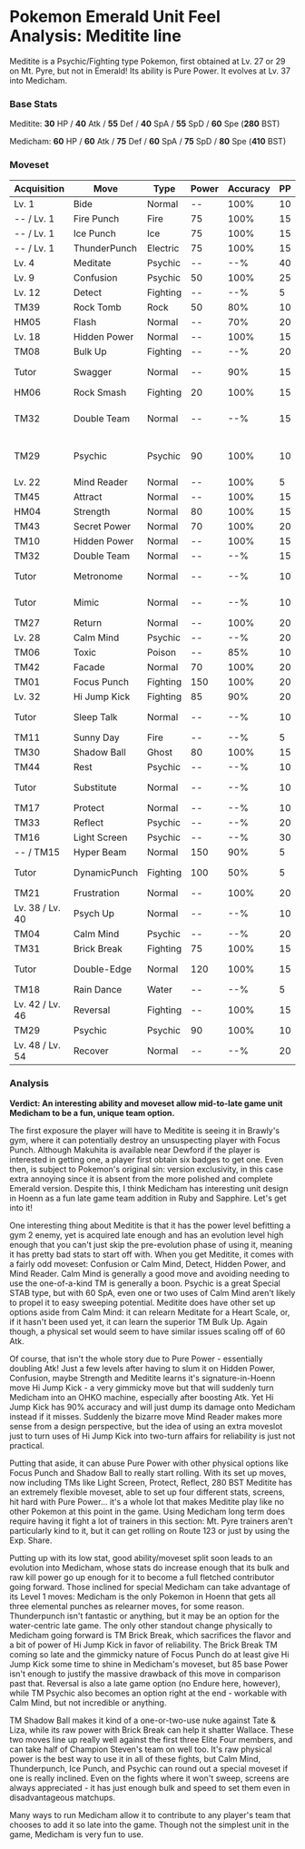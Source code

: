 # Pokemon Emerald Unit Feel Analysis: Meditite line

Meditite is a Psychic/Fighting type Pokemon, first obtained at Lv. 27 or 29 on Mt. Pyre, but not in Emerald! Its ability is Pure Power. It evolves at Lv. 37 into Medicham.
### Base Stats

Meditite: **30** HP / **40** Atk / **55** Def / **40** SpA / **55** SpD / **60** Spe (**280** BST)

Medicham: **60** HP / **60** Atk / **75** Def / **60** SpA / **75** SpD / **80** Spe (**410** BST)

### Moveset

| Acquisition     | Move         | Type     | Power | Accuracy | PP | Notes              |
|-----------------|--------------|----------|-------|----------|----|--------------------|
| Lv. 1           | Bide         | Normal   | --    | 100%     | 10 |                    |
| -- / Lv. 1      | Fire Punch   | Fire     | 75    | 100%     | 15 |                    |
| -- / Lv. 1      | Ice Punch    | Ice      | 75    | 100%     | 15 |                    |
| -- / Lv. 1      | ThunderPunch | Electric | 75    | 100%     | 15 |                    |
| Lv. 4           | Meditate     | Psychic  | --    | --%      | 40 |                    |
| Lv. 9           | Confusion    | Psychic  | 50    | 100%     | 25 |                    |
| Lv. 12          | Detect       | Fighting | --    | --%      | 5  |                    |
| TM39            | Rock Tomb    | Rock     | 50    | 80%      | 10 |                    |
| HM05            | Flash        | Normal   | --    | 70%      | 20 |                    |
| Lv. 18          | Hidden Power | Normal   | --    | 100%     | 15 |                    |
| TM08            | Bulk Up      | Fighting | --    | --%      | 20 |                    |
| Tutor           | Swagger      | Normal   | --    | 90%      | 15 | Emerald only       |
| HM06            | Rock Smash   | Fighting | 20    | 100%     | 15 |                    |
| TM32            | Double Team  | Normal   | --    | --%      | 15 | Buy at Game Corner |
| TM29            | Psychic      | Psychic  | 90    | 100%     | 10 | Buy at Game Corner |
| Lv. 22          | Mind Reader  | Normal   | --    | 100%     | 5  |                    |
| TM45            | Attract      | Normal   | --    | 100%     | 15 |                    |
| HM04            | Strength     | Normal   | 80    | 100%     | 15 |                    |
| TM43            | Secret Power | Normal   | 70    | 100%     | 20 |                    |
| TM10            | Hidden Power | Normal   | --    | 100%     | 15 |                    |
| TM32            | Double Team  | Normal   | --    | --%      | 15 |                    |
| Tutor           | Metronome    | Normal   | --    | --%      | 10 | Emerald only       |
| Tutor           | Mimic        | Normal   | --    | --%      | 10 | Emerald only       |
| TM27            | Return       | Normal   | --    | 100%     | 20 |                    |
| Lv. 28          | Calm Mind    | Psychic  | --    | --%      | 20 |                    |
| TM06            | Toxic        | Poison   | --    | 85%      | 10 |                    |
| TM42            | Facade       | Normal   | 70    | 100%     | 20 |                    |
| TM01            | Focus Punch  | Fighting | 150   | 100%     | 20 |                    |
| Lv. 32          | Hi Jump Kick | Fighting | 85    | 90%      | 20 |                    |
| Tutor           | Sleep Talk   | Normal   | --    | --%      | 10 | Emerald only       |
| TM11            | Sunny Day    | Fire     | --    | --%      | 5  |                    |
| TM30            | Shadow Ball  | Ghost    | 80    | 100%     | 15 |                    |
| TM44            | Rest         | Psychic  | --    | --%      | 10 |                    |
| Tutor           | Substitute   | Normal   | --    | --%      | 10 | Emerald only       |
| TM17            | Protect      | Normal   | --    | --%      | 10 |                    |
| TM33            | Reflect      | Psychic  | --    | --%      | 20 |                    |
| TM16            | Light Screen | Psychic  | --    | --%      | 30 |                    |
| -- / TM15       | Hyper Beam   | Normal   | 150   | 90%      | 5  |                    |
| Tutor           | DynamicPunch | Fighting | 100   | 50%      | 5  | Emerald only       |
| TM21            | Frustration  | Normal   | --    | 100%     | 20 |                    |
| Lv. 38 / Lv. 40 | Psych Up     | Normal   | --    | --%      | 10 |                    |
| TM04            | Calm Mind    | Psychic  | --    | --%      | 20 |                    |
| TM31            | Brick Break  | Fighting | 75    | 100%     | 15 |                    |
| Tutor           | Double-Edge  | Normal   | 120   | 100%     | 15 | Emerald only       |
| TM18            | Rain Dance   | Water    | --    | --%      | 5  |                    |
| Lv. 42 / Lv. 46 | Reversal     | Fighting | --    | 100%     | 15 |                    |
| TM29            | Psychic      | Psychic  | 90    | 100%     | 10 |                    |
| Lv. 48 / Lv. 54 | Recover      | Normal   | --    | --%      | 20 |                    |

### Analysis

**Verdict: An interesting ability and moveset allow mid-to-late game unit Medicham to be a fun, unique team option.**

The first exposure the player will have to Meditite is seeing it in Brawly's gym, where it can potentially destroy an unsuspecting player with Focus Punch. Although Makuhita is available near Dewford if the player is interested in getting one, a player first obtain six badges to get one. Even then, is subject to Pokemon's original sin: version exclusivity, in this case extra annoying since it is absent from the more polished and complete Emerald version. Despite this, I think Medicham has interesting unit design in Hoenn as a fun late game team addition in Ruby and Sapphire. Let's get into it!

One interesting thing about Meditite is that it has the power level befitting a gym 2 enemy, yet is acquired late enough and has an evolution level high enough that you can't just skip the pre-evolution phase of using it, meaning it has pretty bad stats to start off with. When you get Meditite, it comes with a fairly odd moveset: Confusion or Calm Mind, Detect, Hidden Power, and Mind Reader. Calm Mind is generally a good move and avoiding needing to use the one-of-a-kind TM is generally a boon. Psychic is a great Special STAB type, but with 60 SpA, even one or two uses of Calm Mind aren't likely to propel it to easy sweeping potential. Meditite does have other set up options aside from Calm Mind: it can relearn Meditate for a Heart Scale, or, if it hasn't been used yet, it can learn the superior TM Bulk Up. Again though, a physical set would seem to have similar issues scaling off of 60 Atk.

 Of course, that isn't the whole story due to Pure Power - essentially doubling Atk! Just a few levels after having to slum it on Hidden Power, Confusion, maybe Strength and Meditite learns it's signature-in-Hoenn move Hi Jump Kick - a very gimmicky move but that will suddenly turn Medicham into an OHKO machine, especially after boosting Atk. Yet Hi Jump Kick has 90% accuracy and will just dump its damage onto Medicham instead if it misses. Suddenly the bizarre move Mind Reader makes more sense from a design perspective, but the idea of using an extra moveslot just to turn uses of Hi Jump Kick into two-turn affairs for reliability is just not practical. 
 
Putting that aside, it can abuse Pure Power with other physical options like Focus Punch and Shadow Ball to really start rolling. With its set up moves, now including TMs like Light Screen, Protect, Reflect, 280 BST Meditite has an extremely flexible moveset, able to set up four different stats, screens, hit hard with Pure Power... it's a whole lot that makes Meditite play like no other Pokemon at this point in the game. Using Medicham long term does require having it fight a lot of trainers in this section: Mt. Pyre trainers aren't particularly kind to it, but it can get rolling on Route 123 or just by using the Exp. Share. 

Putting up with its low stat, good ability/moveset split soon leads to an evolution into Medicham, whose stats do increase enough that its bulk and raw kill power go up enough for it to become a full fletched contributor going forward. Those inclined for special Medicham can take advantage of its Level 1 moves: Medicham is the only Pokemon in Hoenn that gets all three elemental punches as relearner moves, for some reason. Thunderpunch isn't fantastic or anything, but it may be an option for the water-centric late game. The only other standout change physically to Medicham going forward is TM Brick Break, which sacrifices the flavor and a bit of power of Hi Jump Kick in favor of reliability. The Brick Break TM coming so late and the gimmicky nature of Focus Punch do at least give Hi Jump Kick some time to shine in Medicham's moveset, but 85 base Power isn't enough to justify the massive drawback of this move in comparison past that. Reversal is also a late game option (no Endure here, however), while TM Psychic also becomes an option right at the end - workable with Calm Mind, but not incredible or anything.

TM Shadow Ball makes it kind of a one-or-two-use nuke against Tate & Liza, while its raw power with Brick Break can help it shatter Wallace. These two moves line up really well against the first three Elite Four members, and can take half of Champion Steven's team on well too. It's raw physical power is the best way to use it in all of these fights, but Calm Mind, Thunderpunch, Ice Punch, and Psychic can round out a special moveset if one is really inclined. Even on the fights where it won't sweep, screens are always appreciated - it has just enough bulk and speed to set them even in disadvantageous matchups. 

Many ways to run Medicham allow it to contribute to any player's team that chooses to add it so late into the game. Though not the simplest unit in the game, Medicham is very fun to use.